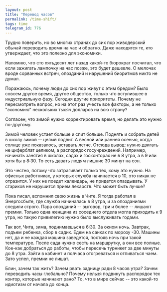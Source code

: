 ```yaml
---
layout: post
title: "Перевод часов"
permalink: /time-shift/
tags: time
telegram_id: 776
---
```


Трудно поверить, но во многих странах до сих пор живодерский обычай переводить
время на час и обратно. Даже находятся те, кто утверждает, что это полезно для
экономики.

Напомню, что сто пятьдесят лет назад какой-то бюрократ посчитал, что если
зажигать лампочку на час позже, это будет дешевле. О мелочах вроде сорванных
встреч, опозданий и нарушений биоритмов никто не думал.

Поражаюсь, почему люди до сих пор живут с этим бредом? Было совсем другое время,
другое общество, только что вступившее в индустриальную фазу. Сегодня другие
приоритеты. Почему не пересмотреть вопрос, но на этот раз учесть все факторы, а
не только "экономию" нескольких тысяч долларов на всю страну?

Согласен, что зимой нужно корректировать время, но делать это нужно по-другому.

Зимой человек устает больше и спит больше. Поднять и собрать детей в школу зимой
-- целый подвиг. А весной или ранней осенью, когда солнце уже показалось,
вставать легче. Отсюда вывод: нужно двигать не циферблат целиком, а распорядок
госучреждений. Например, начинать занятия в школах, садах и госконторах не в 8
утра, а в 9 или хотя бы в 8:30. То есть давать людям лишние 30 минут на сон.

Это честно, потому что затрагивает только тех, кому это нужно. На офисных
работниках, у которых служба начинается в 10, это никак не отразится. У них не
поедет календарь, не придется опаздывать. У стариков не нарушится прием
лекарств. Что может быть лучше?

Пока писал, вспомнил свою жизнь в Чите. Я тогда работал в Энергосбыте, где
служба начиналась в 8 утра, и за опозданиями следили строго. Пара опозданий --
выговор, три и более -- лишают премии. Только одна женщина из соседнего отдела
могла приходить к 9 утра, но такую привилегию нужно было выслуживать годами.

Так вот, Чита, зима, поднимаешься в 6:30. За окном ночь. Завтрак, подъем
ребенка, сбор в садик. Едем на санках по морозу -30. Машины нет, да и не каждая
машина заведется, постояв ночь при такой температуре. После сада нужно сесть на
маршрутку, а они все полные. Кое-как добраться до работы, чтобы пересечь
турникет за две минуты до 8 утра. Зайти в кабинет и полчаса отогреваться и
отпиваться чаем. Зато успел, премии не лишат.

Блин, зачем так жить? Зачем рвать задницу ради 8 часов утра? Зачем переводить
часы глобально? Почему нельзя подвинуть распорядок тех контор, которые начинают
рано? То, что в мире сейчас -- это какой-то идиотизм от начала до конца.

